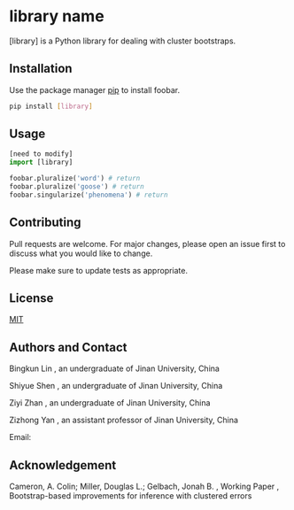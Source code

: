 # library name

[library] is a Python library for dealing with cluster bootstraps.

## Installation

Use the package manager [pip](https://pip.pypa.io/en/stable/) to install foobar.

```bash
pip install [library]
```

## Usage

```python
[need to modify]
import [library]

foobar.pluralize('word') # return
foobar.pluralize('goose') # return
foobar.singularize('phenomena') # return 
```

## Contributing
Pull requests are welcome. For major changes, please open an issue first to discuss what you would like to change.

Please make sure to update tests as appropriate.

## License
[MIT](https://choosealicense.com/licenses/mit/)

## Authors and Contact
Bingkun Lin , an undergraduate of Jinan University, China

Shiyue Shen , an undergraduate of Jinan University, China

Ziyi Zhan , an undergraduate of Jinan University, China

Zizhong Yan , an assistant professor of Jinan University, China

Email:

## Acknowledgement
Cameron, A. Colin; Miller, Douglas L.; Gelbach, Jonah B. , Working Paper , Bootstrap-based improvements for inference with clustered errors
